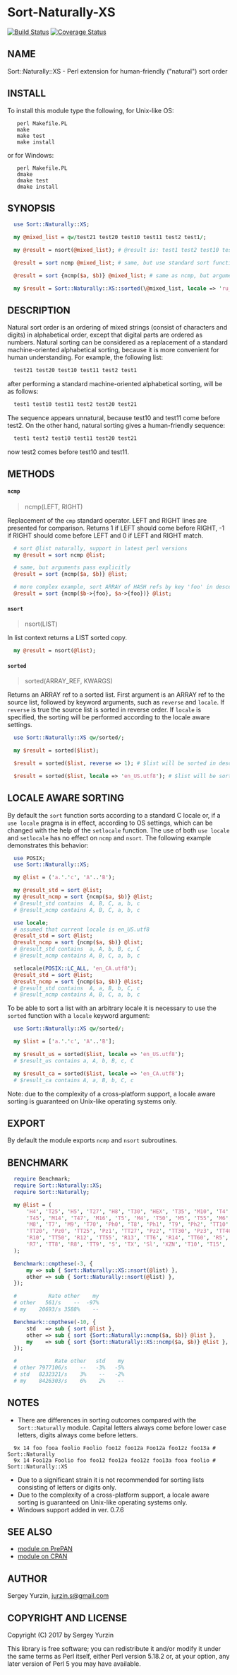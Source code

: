 # Sort-Naturally-XS

[![Build Status](https://travis-ci.org/CaballerosTeam/Sort-Naturally-XS.svg?branch=master)](
https://travis-ci.org/CaballerosTeam/Sort-Naturally-XS) [![Coverage Status](https://coveralls.io/repos/github/CaballerosTeam/Sort-Naturally-XS/badge.svg?branch=master)](
https://coveralls.io/github/CaballerosTeam/Sort-Naturally-XS?branch=master)

## NAME

Sort::Naturally::XS - Perl extension for human-friendly ("natural") sort order

## INSTALL

To install this module type the following, for Unix-like OS:
```
   perl Makefile.PL
   make
   make test
   make install
```

or for Windows:
```
   perl Makefile.PL
   dmake
   dmake test
   dmake install
```

## SYNOPSIS

```perl
  use Sort::Naturally::XS;

  my @mixed_list = qw/test21 test20 test10 test11 test2 test1/;

  my @result = nsort(@mixed_list); # @result is: test1 test2 test10 test11 test20 test21

  @result = sort ncmp @mixed_list; # same, but use standard sort function

  @result = sort {ncmp($a, $b)} @mixed_list; # same as ncmp, but argument pass explicitly

  my $result = Sort::Naturally::XS::sorted(\@mixed_list, locale => 'ru_RU.utf8'); # pass custom locale
```

## DESCRIPTION

Natural sort order is an ordering of mixed strings (consist of characters and digits) in alphabetical order, except that
digital parts are ordered as numbers. Natural sorting can be considered as a replacement of a standard machine-oriented
alphabetical sorting, because it is more convenient for human understanding. For example, the following list:

```perl
  test21 test20 test10 test11 test2 test1
```

after performing a standard machine-oriented alphabetical sorting, will be as follows:

```perl
  test1 test10 test11 test2 test20 test21
```

The sequence appears unnatural, because test10 and test11 come before test2. On the other hand, natural sorting gives a
human-friendly sequence:

```perl
  test1 test2 test10 test11 test20 test21
```

now test2 comes before test10 and test11.

## METHODS

#### `ncmp`

> ncmp(LEFT, RIGHT)

Replacement of the `cmp` standard operator. LEFT and RIGHT lines are presented for comparison. Returns 1 if LEFT should
come before RIGHT, -1 if RIGHT should come before LEFT and 0 if LEFT and RIGHT match.

```perl
  # sort @list naturally, support in latest perl versions
  my @result = sort ncmp @list;

  # same, but arguments pass explicitly
  @result = sort {ncmp($a, $b)} @list;

  # more complex example, sort ARRAY of HASH refs by key 'foo' in descending order
  @result = sort {ncmp($b->{foo}, $a->{foo})} @list;
```

#### `nsort`

> nsort(LIST)

In list context returns a LIST sorted copy.

```perl
  my @result = nsort(@list);
```

#### `sorted`

> sorted(ARRAY_REF, KWARGS)

Returns an ARRAY ref to a sorted list. First argument is an ARRAY ref to the source list, followed by keyword arguments,
such as `reverse` and `locale`. If `reverse` is true the source list is sorted in reverse order. If `locale` is
specified, the sorting will be performed according to the locale aware settings.

```perl
  use Sort::Naturally::XS qw/sorted/;

  my $result = sorted($list);

  $result = sorted($list, reverse => 1); # $list will be sorted in descending order

  $result = sorted($list, locale => 'en_US.utf8'); # $list will be sorted according to en_US.utf8 locale
```

## LOCALE AWARE SORTING

By default the `sort` function sorts according to a standard C locale or, if a `use locale` pragma is in effect,
according to OS settings, which can be changed with the help of the `setlocale` function. The use of both `use locale`
and `setlocale` has no effect on `ncmp` and `nsort`. The following example demonstrates this behavior:

```perl
  use POSIX;
  use Sort::Naturally::XS;

  my @list = ('a.'.'c', 'A'..'B');

  my @result_std = sort @list;
  my @result_ncmp = sort {ncmp($a, $b)} @list;
  # @result_std contains  A, B, C, a, b, c
  # @result_ncmp contains A, B, C, a, b, c

  use locale;
  # assumed that current locale is en_US.utf8
  @result_std = sort @list;
  @result_ncmp = sort {ncmp($a, $b)} @list;
  # @result_std contains  a, A, b, B, c, C
  # @result_ncmp contains A, B, C, a, b, c

  setlocale(POSIX::LC_ALL, 'en_CA.utf8');
  @result_std = sort @list;
  @result_ncmp = sort {ncmp($a, $b)} @list;
  # @result_std contains  A, a, B, b, C, c
  # @result_ncmp contains A, B, C, a, b, c
```

To be able to sort a list with an arbitrary locale it is necessary to use the `sorted` function with a `locale` keyword
argument:

```perl
  use Sort::Naturally::XS qw/sorted/;

  my $list = ['a.'.'c', 'A'..'B'];

  my $result_us = sorted($list, locale => 'en_US.utf8');
  # $result_us contains a, A, b, B, c, C

  my $result_ca = sorted($list, locale => 'en_CA.utf8');
  # $result_ca contains A, a, B, b, C, c
```

Note: due to the complexity of a cross-platform support, a locale aware sorting is guaranteed on Unix-like operating
systems only.

## EXPORT

By default the module exports `ncmp` and `nsort` subroutines.

## BENCHMARK

```perl
  require Benchmark;
  require Sort::Naturally::XS;
  require Sort::Naturally;

  my @list = (
      'H4', 'T25', 'H5', 'T27', 'H8', 'T30', 'HEX', 'T35', 'M10', 'T4', 'M12', 'T40', 'M13',
      'T45', 'M14', 'T47', 'M16', 'T5', 'M4', 'T50', 'M5', 'T55', 'M6', 'T6', 'M7', 'T60',
      'M8', 'T7', 'M9', 'T70', 'Ph0', 'T8', 'Ph1', 'T9', 'Ph2', 'TT10', 'Ph3', 'TT15', 'Ph4',
      'TT20', 'Pz0', 'TT25', 'Pz1', 'TT27', 'Pz2', 'TT30', 'Pz3', 'TT40', 'Pz4', 'TT45',
      'R10', 'TT50', 'R12', 'TT55', 'R13', 'TT6', 'R14', 'TT60', 'R5', 'TT7', 'R6', 'TT70',
      'R7', 'TT8', 'R8', 'TT9', 'S', 'TX', 'Sl', 'XZN', 'T10', 'T15', 'T20'
  );

  Benchmark::cmpthese(-3, {
      my => sub { Sort::Naturally::XS::nsort(@list) },
      other => sub { Sort::Naturally::nsort(@list) },
  });

  #          Rate other    my
  # other   561/s    --  -97%
  # my    20693/s 3588%    --

  Benchmark::cmpthese(-10, {
      std   => sub { sort @list },
      other => sub { sort {Sort::Naturally::ncmp($a, $b)} @list },
      my    => sub { sort {Sort::Naturally::XS::ncmp($a, $b)} @list },
  });

  #            Rate other   std    my
  # other 7977106/s    --   -3%   -5%
  # std   8232321/s    3%    --   -2%
  # my    8426303/s    6%    2%    --
```

## NOTES

* There are differences in sorting outcomes compared with the `Sort::Naturally` module. Capital letters always come
before lower case letters, digits always come before letters.
```
  9x 14 foo fooa foolio Foolio foo12 foo12a Foo12a foo12z foo13a # Sort::Naturally
  9x 14 Foo12a Foolio foo foo12 foo12a foo12z foo13a fooa foolio # Sort::Naturally::XS
```
* Due to a significant strain it is not recommended for sorting lists consisting of letters or digits only.
* Due to the complexity of a cross-platform support, a locale aware sorting is guaranteed on Unix-like operating systems
only.
* Windows support added in ver. 0.7.6

## SEE ALSO

* [module on PrePAN](http://prepan.org/module/nYcMhBVby72)
* [module on CPAN](http://search.cpan.org/dist/Sort-Naturally-XS/lib/Sort/Naturally/XS.pm)

## AUTHOR

Sergey Yurzin, [jurzin.s@gmail.com](mailto:jurzin.s@gmail.com)

## COPYRIGHT AND LICENSE

Copyright (C) 2017 by Sergey Yurzin

This library is free software; you can redistribute it and/or modify
it under the same terms as Perl itself, either Perl version 5.18.2 or,
at your option, any later version of Perl 5 you may have available.
